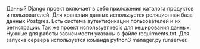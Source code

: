 Данный Django проект включает в себя приложения каталога продуктов и пользователей.
Для хранения данных используется реляционная база данных Postgres.
Есть система аутентификации пользователей и их регистрации. Так же проект использует redis для кеширования данных.
Нужные для работы зависимости указаны в файле requirments.txt. Для запуска сервера используется команда python3 manager.py runserver.